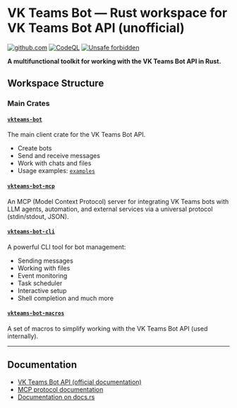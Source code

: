 # VK Teams Bot — Rust workspace for VK Teams Bot API (unofficial)

[![github.com](https://github.com/bug-ops/vkteams-bot/actions/workflows/rust.yml/badge.svg)](https://github.com/bug-ops/vkteams-bot/actions)
[![CodeQL](https://github.com/bug-ops/vkteams-bot/actions/workflows/github-code-scanning/codeql/badge.svg)](https://github.com/bug-ops/vkteams-bot/actions/workflows/github-code-scanning/codeql)
[![Unsafe forbidden](https://img.shields.io/badge/unsafe-forbidden-success.svg)](https://github.com/rust-secure-code/safety-dance/)

**A multifunctional toolkit for working with the VK Teams Bot API in Rust.**

## Workspace Structure

### Main Crates

#### [`vkteams-bot`](crates/vkteams-bot)

The main client crate for the VK Teams Bot API.

- Create bots
- Send and receive messages
- Work with chats and files
- Usage examples: [`examples`](crates/vkteams-bot/examples)

#### [`vkteams-bot-mcp`](crates/vkteams-bot-mcp)

An MCP (Model Context Protocol) server for integrating VK Teams bots with LLM agents, automation, and external services via a universal protocol (stdin/stdout, JSON).

#### [`vkteams-bot-cli`](crates/vkteams-bot-cli)

A powerful CLI tool for bot management:

- Sending messages
- Working with files
- Event monitoring
- Task scheduler
- Interactive setup
- Shell completion and much more

#### [`vkteams-bot-macros`](crates/vkteams-bot-macros)

A set of macros to simplify working with the VK Teams Bot API (used internally).

---

## Documentation

- [VK Teams Bot API (official documentation)](https://teams.vk.com/botapi/?lang=en)
- [MCP protocol documentation](https://modelcontextprotocol.io/specification/2025-03-26)
- [Documentation on docs.rs](https://docs.rs/vkteams-bot/latest/vkteams_bot/)
